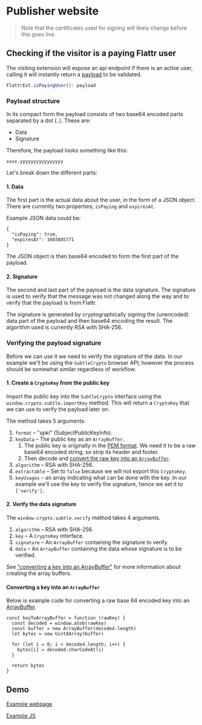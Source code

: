 
# Publisher website

> Note that the certificates used for signing will likely change before this goes live.

## Checking if the visitor is a paying Flattr user

The visiting extension will expose an api endpoint if there is an active user, calling it will instantly return a [payload](#payload) to be validated.
```js
FlattrExt.isPayingUser(): payload
```

### <a name="payload">Payload structure</a>

In its compact form the payload consists of two base64 encoded parts separated by a dot (`.`). These are:

* Data
* Signature

Therefore, the payload looks something like this:

`xxxx.yyyyyyyyyyyyyyyy`

Let's break down the different parts:

#### 1. Data

The first part is the actual data about the user, in the form of a JSON object. There are currently
two properties; `isPaying` and `expiresAt`.

Example JSON data could be:

	{
	  "isPaying": true,
	  "expiresAt": 1603885771
	}

The JSON object is then base64 encoded to form the first part of the payload.

#### 2. Signature

The second and last part of the payload is the data signature. The signature is used to verify that the message was not changed along the way and to verify that the payload is from Flattr.

The signature is generated by cryptographically signing the (unencoded) data part of the payload and then base64 encoding the result. The algorithm used is currently RSA with SHA-256.

### Verifying the payload signature
Before we can use it we need to verify the signature of the data. In our example we'll be using the `SubtleCrypto` browser API; however the process should be somewhat similar regardless of workflow.

#### 1. Create a `CryptoKey` from the public key

Import the public key into the `SubtleCrypto` interface using the `window.crypto.subtle.importKey` method. This will return a `CryptoKey` that we can use to verify the payload later on.

The method takes 5 arguments:

1. `format` – "spki" (SubjectPublicKeyInfo).
1. `keyData` – The public key as an `ArrayBuffer`.
	1. The public key is originally in the [PEM format](https://en.wikipedia.org/wiki/Privacy-Enhanced_Mail). We need it to be a raw base64 encoded string, so strip its header and footer.
	1. Then decode and [convert the raw key into an `ArrayBuffer`](#key-to-array-buffer).
1. `algorithm` – RSA with SHA-256.
1. `extractable` – Set to `false` because we will not export this `CryptoKey`.
1. `keyUsages` – an array indicating what can be done with the key. In our example we'll use the key to verify the signature, hence we set it to `['verify']`.

#### 2. Verify the data signature

The `window.crypto.subtle.verify` method takes 4 arguments.

1. `algorithm` – RSA with SHA-256.
1. `key` – A `CryptoKey` interface.
1. `signature` – An `ArrayBuffer` containing the signature to verify.
1. `data` – An `ArrayBuffer` containing the data whose signature is to be verified.

See ["converting a key into an ArrayBuffer"](#key-to-array-buffer) for more information about creating the array buffers.

#### <a name="key-to-array-buffer">Converting a key into an `ArrayBuffer`</a>

Below is example code for converting a raw base 64 encoded key into an [ArrayBuffer](https://developer.mozilla.org/en-US/docs/Web/JavaScript/Reference/Global_Objects/ArrayBuffer).

	const keyToArrayBuffer = function (rawKey) {
	  const decoded = window.atob(rawKey)
	  const buffer = new ArrayBuffer(decoded.length)
	  let bytes = new Uint8Array(buffer)

	  for (let i = 0; i < decoded.length; i++) {
	    bytes[i] = decoded.charCodeAt(i)
	  }

	  return bytes
	}

## Demo

[Example webpage](demo/index.html)

[Example JS](demo/main.js)